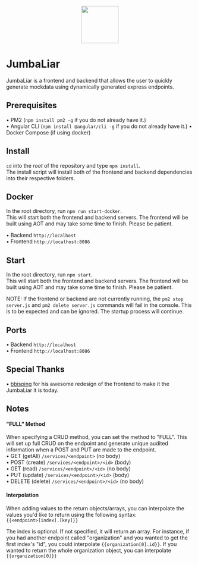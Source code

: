 <p align="center">
    <img src="https://github.com/kyjus25/jumbaliar/blob/master/mockdata-frontend/src/favicon.png?raw=true" width="100" height="100">
</p>

<h1>JumbaLiar</h1>
JumbaLiar is a frontend and backend that allows the user to quickly generate mockdata using dynamically generated express endpoints.

## Prerequisites
• PM2 (`npm install pm2 -g` if you do not already have it.)<br>
• Angular CLI (`npm install @angular/cli -g` if you do not already have it.)
• Docker Compose (if using docker)

## Install
`cd` into the _root_ of the repository and type `npm install`.<br>
The install script will install both of the frontend and backend dependencies into their respective folders.

## Docker
In the root directory, run `npm run start-docker`.<br>
This will start both the frontend and backend servers. The frontend will be built using AOT and may take some time to finish. Please be patient.<br>

• Backend `http://localhost`<br>
• Frontend `http://localhost:8086`

## Start
In the root directory, run `npm start`.<br>
This will start both the frontend and backend servers. The frontend will be built using AOT and may take some time to finish. Please be patient.<br>

NOTE: If the frontend or backend are not currently running, the `pm2 stop server.js` and `pm2 delete server.js` commands will fail in the console. This is to be expected and can be ignored. The startup process will continue.<br>

## Ports

• Backend `http://localhost`<br>
• Frontend `http://localhost:8086`

## Special Thanks

• [bbisping](https://github.com/bbisping) for his awesome redesign of the frontend to make it the JumbaLiar it is today.

## Notes

#### "FULL" Method

When specifying a CRUD method, you can set the method to "FULL". This will set up full CRUD on the endpoint and generate unique audited information when a POST and PUT are made to the endpoint. <br>
• GET (getAll) `/services/<endpoint>` (no body) <br>
• POST (create) `/services/<endpoint>/<id>` (body) <br>
• GET (read) `/services/<endpoint>/<id>` (no body) <br>
• PUT (update) `/services/<endpoint>/<id>` (body) <br>
• DELETE (delete) `/services/<endpoint>/<id>` (no body)

#### Interpolation

When adding values to the return objects/arrays, you can interpolate the values you'd like to return using the following syntax:<br>
`{{<endpoint>[index].[key]}}`

The index is optional. If not specified, it will return an array. For instance, if you had another endpoint called "organization" and you wanted to get the first index's "id", you could interpolate `{{organization[0].id}}`. If you wanted to return the whole organization object, you can interpolate `{{organization[0]}}`
